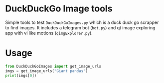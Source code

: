 # DuckDuckGo Image tools

Simple tools to test `DuckDuckGoImages.py` which is a duck duck go scrapper to find images. It includes a telegram bot (`bot.py`) and qt image exploring app with vi like motions (`qimgExplorer.py`). 

# Usage

```python
from DuckDuckGoImages import get_image_urls
imgs = get_image_urls("Giant pandas")
print(imgs[0])

```
